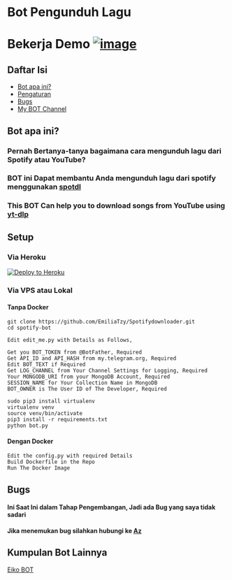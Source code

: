 # Bot Pengunduh Lagu

# Bekerja Demo [![image](https://img.shields.io/badge/TELEGRAM-0000FF?style=for-the-badge&logo=telegram&logoColor=white)](https://t.me/music_c_down_bot/)

## Daftar Isi
* [Bot apa ini?](#Bot-apa-ini)
* [Pengaturan](#pengaturan)
* [Bugs](#Bugs)
* [My BOT Channel](#My-BOTs-Channel)


## Bot apa ini?

### Pernah Bertanya-tanya bagaimana cara mengunduh lagu dari Spotify atau YouTube?

### BOT ini Dapat membantu Anda mengunduh lagu dari spotify menggunakan <a href = "https://github.com/spotDL/spotify-downloader">spotdl</a>
### This BOT Can help you to download songs from YouTube using <a href = "https://github.com/spotDL/https://github.com/yt-dlp/yt-dlp">yt-dlp</a>
## Setup

### Via Heroku

[![Deploy to Heroku](https://www.herokucdn.com/deploy/button.png)](https://heroku.com/deploy?template=https://github.com/EmiliaTzy/SpotifyDownloader)

### Via VPS atau Lokal

#### Tanpa Docker

```
git clone https://github.com/EmiliaTzy/Spotifydownloader.git
cd spotify-bot

Edit edit_me.py with Details as Follows,

Get you BOT_TOKEN from @BotFather, Required
Get API_ID and API_HASH from my.telegram.org, Required
Edit BOT_TEXT if Required
Get LOG_CHANNEL from Your Channel Settings for Logging, Required
Your MONGODB_URI from your MongoDB Account, Required
SESSION_NAME for Your Collection Name in MongoDB
BOT_OWNER is The User ID of The Developer, Required

sudo pip3 install virtualenv 
virtualenv venv 
source venv/bin/activate
pip3 install -r requirements.txt
python bot.py
```

#### Dengan Docker

```
Edit the config.py with required Details
Build Dockerfile in the Repo
Run The Docker Image
````

## Bugs

####  Ini Saat Ini dalam Tahap Pengembangan, Jadi ada Bug yang saya tidak sadari
####  Jika menemukan bug silahkan hubungi ke <a href="https://t.me/tth_kiya98_bot">Az</a>

## Kumpulan Bot Lainnya
<a href="https://t.me/eiko_support">Eiko BOT</a>
